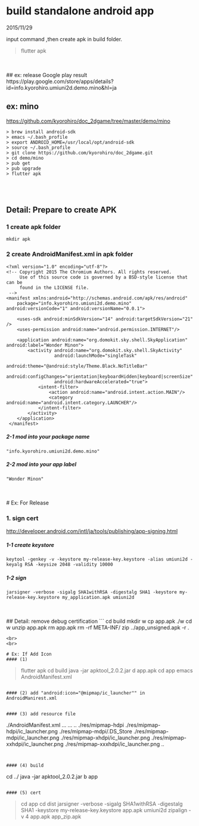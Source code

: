 # build standalone android app
2015/11/29

input command ,then create apk in build folder.
> flutter apk 

<br>
<br>
## ex: release Google play result
https://play.google.com/store/apps/details?id=info.kyorohiro.umiuni2d.demo.mino&hl=ja

## ex: mino
https://github.com/kyorohiro/doc_2dgame/tree/master/demo/mino

```
> brew install android-sdk
> emacs ~/.bash_profile
> export ANDROID_HOME=/usr/local/opt/android-sdk
> source ~/.bash_profile
> git clone https://github.com/kyorohiro/doc_2dgame.git
> cd demo/mino
> pub get
> pub upgrade
> flutter apk
```

<br>
<br>

## Detail: Prepare to create APK
### 1 create apk folder
```
mkdir apk
```

### 2 create AndroidManifest.xml in apk folder
```
<?xml version="1.0" encoding="utf-8"?>
<!-- Copyright 2015 The Chromium Authors. All rights reserved.
     Use of this source code is governed by a BSD-style license that can be
     found in the LICENSE file.
 -->
<manifest xmlns:android="http://schemas.android.com/apk/res/android"
    package="info.kyorohiro.umiuni2d.demo.mino" android:versionCode="1" android:versionName="0.0.1">

    <uses-sdk android:minSdkVersion="14" android:targetSdkVersion="21" />
    <uses-permission android:name="android.permission.INTERNET"/>

    <application android:name="org.domokit.sky.shell.SkyApplication" android:label="Wonder Minon">
        <activity android:name="org.domokit.sky.shell.SkyActivity"
                  android:launchMode="singleTask"
                  android:theme="@android:style/Theme.Black.NoTitleBar"
                  android:configChanges="orientation|keyboardHidden|keyboard|screenSize"
                  android:hardwareAccelerated="true">
            <intent-filter>
                <action android:name="android.intent.action.MAIN"/>
                <category android:name="android.intent.category.LAUNCHER"/>
            </intent-filter>
        </activity>
    </application>
 </manifest>
```
##### 2-1 mod into your package name
```
"info.kyorohiro.umiuni2d.demo.mino"
```
##### 2-2 mod into your app label
```
"Wonder Minon"
```

<br>
<br>
# Ex: For Release

### 1. sign cert

http://developer.android.com/intl/ja/tools/publishing/app-signing.html

##### 1-1 create keystore
```
keytool -genkey -v -keystore my-release-key.keystore -alias umiuni2d -keyalg RSA -keysize 2048 -validity 10000
```

##### 1-2 sign
```
jarsigner -verbose -sigalg SHA1withRSA -digestalg SHA1 -keystore my-release-key.keystore my_application.apk umiuni2d
```
<br>
<br>
## Detail: remove debug certification
```
cd build
mkdir w
cp app.apk ./w
cd w
unzip app.apk 
rm app.apk 
rm -rf META-INF/
zip ../app_unsigned.apk -r .

```
<br>
<br>

# Ex: If Add Icon
#### (1)
```
> flutter apk
> cd build
> java -jar apktool_2.0.2.jar d app.apk
> cd app
> emacs AndroidManifest.xml
```

#### (2) add "android:icon="@mipmap/ic_launcher"" in AndroidManirest.xml
```
<?xml version="1.0" encoding="utf-8"?>
<manifest android:versionCode="1" android:versionName="0.0.1" package="info.kyorohiro.umiuni2d.demo.mino" platformBuildVersionCode="22" platformBuildVersionName="5.1.1-1819727"
  xmlns:android="http://schemas.android.com/apk/res/android">
    <uses-permission android:name="android.permission.INTERNET" />
    <application android:icon="@mipmap/ic_launcher"  android:label="Wonder Minon" android:name="org.domokit.sky.shell.SkyApplication">
        <activity android:theme="@android:style/Theme.Black.NoTitleBar" android:name="org.domokit.sky.shell.SkyActivity" android:launchMode="singleTask" android:configChanges="keyboard|keyboardHidden|orientation|screenSize" android:hardwareAccelerated="true">
            <intent-filter>
                <action android:name="android.intent.action.MAIN" />
                <category android:name="android.intent.category.LAUNCHER" />
            </intent-filter>
        </activity>
    </application>
</manifest>
```

#### (3) add resource file
```
./AndroidManifest.xml
...
...
..
./res/mipmap-hdpi
./res/mipmap-hdpi/ic_launcher.png
./res/mipmap-mdpi/.DS_Store
./res/mipmap-mdpi/ic_launcher.png
./res/mipmap-xhdpi/ic_launcher.png
./res/mipmap-xxhdpi/ic_launcher.png
./res/mipmap-xxxhdpi/ic_launcher.png
..
```


#### (4) build
```
cd ../
java -jar apktool_2.0.2.jar b app
```

#### (5) cert
```
> cd app
> cd dist
> jarsigner -verbose -sigalg SHA1withRSA -digestalg SHA1 -keystore my-release-key.keystore app.apk umiuni2d
> zipalign -v 4 app.apk app_zip.apk
```



